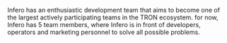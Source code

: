 Infero has an enthusiastic development team that aims to become one of the largest actively participating teams in the TRON ecosystem.
for now, Infero has 5 team members, where Infero is in front of developers, operators and marketing personnel to solve all possible problems.